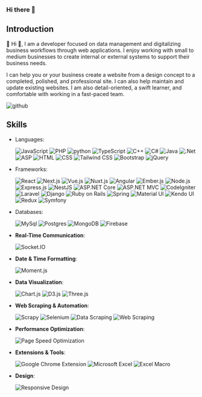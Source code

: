 ### Hi there 👋


## Introduction

👋 Hi 👋, I am a developer focused on data management and digitalizing business workflows through web applications. I enjoy working with small to medium businesses to create internal or external systems to support their business needs.

I can help you or your business create a website from a design concept to a completed, polished, and professional site. I can also help maintain and update existing websites.
I am also detail-oriented, a swift learner, and comfortable with working in a fast-paced team.

![github](https://img.shields.io/badge/GitHub-000000?style=for-the-badge&logo=GitHub&logoColor=white)


## Skills
- Languages:


   ![JavaScript](https://img.shields.io/badge/Javascript-000000?style=for-the-badge&logo=Javascript&logoColor=#F7DF1E) ![PHP](https://img.shields.io/badge/PHP-777BB4?style=for-the-badge&logo=PHP&logoColor=white) ![python](https://img.shields.io/badge/Python-3776AB?style=for-the-badge&logo=Python&logoColor=white)
   ![TypeScript](https://img.shields.io/badge/TS-3178C6?style=for-the-badge&logo=TypeScript&logoColor=white)
    ![C++](https://img.shields.io/badge/C++-00599C?style=for-the-badge&logo=C++&logoColor=white)
    ![C#](https://img.shields.io/badge/C%23-239120?style=for-the-badge&logo=C-Sharp&logoColor=white)
   ![Java](https://img.shields.io/badge/Java-FF7800?style=for-the-badge&logo=Java&logoColor=white)
  ![.Net](https://img.shields.io/badge/.Net-512BD4?style=for-the-badge&logo=.Net&logoColor=white)
  ![ASP](https://img.shields.io/badge/ASP-FF9900?style=for-the-badge&logo=ASP&logoColor=white)
  ![HTML](https://img.shields.io/badge/HTML-E34F26?style=for-the-badge&logo=HTML5&logoColor=white)
  ![CSS](https://img.shields.io/badge/CSS-1572B6?style=for-the-badge&logo=CSS3&logoColor=white)
  ![Tailwind CSS](https://img.shields.io/badge/Tailwind_CSS-38B2AC?style=for-the-badge&logo=tailwind-css&logoColor=white)
   ![Bootstrap](https://img.shields.io/badge/Bootstrap-563D7C?style=for-the-badge&logo=Bootstrap&logoColor=white)
   ![jQuery](https://img.shields.io/badge/jQuery-0769AD?style=for-the-badge&logo=jQuery&logoColor=white)
- Frameworks:

   ![React](https://img.shields.io/badge/React-09D3AC?style=for-the-badge&logo=createreactapp&logoColor=white)
   ![Next.js](https://img.shields.io/badge/Next.js-000000?style=for-the-badge&logo=Next.js&logoColor=white)
   ![Vue.js](https://img.shields.io/badge/Vue.js-4FC08D?style=for-the-badge&logo=Vue.js&logoColor=white)
   ![Nuxt.js](https://img.shields.io/badge/Nuxt.js-00C58E?style=for-the-badge&logo=Nuxt.js&logoColor=white)
   ![Angular](https://img.shields.io/badge/Angular-0F0F11?style=for-the-badge&logo=Angular&logoColor=white)
   ![Ember.js](https://img.shields.io/badge/Ember.js-E04E39?style=for-the-badge&logo=Ember.js&logoColor=white)
   ![Node.js](https://img.shields.io/badge/Node.js-339933?style=for-the-badge&logo=Node.js&logoColor=white)
   ![Express.js](https://img.shields.io/badge/Express.js-000000?style=for-the-badge&logo=Express&logoColor=white)
   ![NestJS](https://img.shields.io/badge/Nestjs-E0234E?style=for-the-badge&logo=NestJs&logoColor=white)
   ![ASP.NET Core](https://img.shields.io/badge/ASP.NET_Core-512BD4?style=for-the-badge&logo=.Net&logoColor=white)
   ![ASP.NET MVC](https://img.shields.io/badge/ASP.NET_MVC-512BD4?style=for-the-badge&logo=.Net&logoColor=white)
   ![CodeIgniter](https://img.shields.io/badge/CodeIgniter-EF4223?style=for-the-badge&logo=codeigniter&logoColor=white)
   ![Laravel](https://img.shields.io/badge/Laravel-FF2D20?style=for-the-badge&logo=Laravel&logoColor=white)
   ![Django](https://img.shields.io/badge/Django-092E20?style=for-the-badge&logo=Django&logoColor=white)
   ![Ruby on Rails](https://img.shields.io/badge/Ruby_on_Rails-CC0000?style=for-the-badge&logo=rubyonrails&logoColor=white)
   ![Spring](https://img.shields.io/badge/Spring-6DB33F?style=for-the-badge&logo=spring&logoColor=white)
   ![Material UI](https://img.shields.io/badge/Material--UI-0081CB?style=for-the-badge&logo=material-ui&logoColor=white)
   ![Kendo UI](https://img.shields.io/badge/Kendo_UI-870000?style=for-the-badge&logo=kendo-ui&logoColor=white)
   ![Redux](https://img.shields.io/badge/Redux-764ABC?style=for-the-badge&logo=redux&logoColor=white)
   ![Symfony](https://img.shields.io/badge/Symfony-000000?style=for-the-badge&logo=symfony&logoColor=white)
<!--    ![MFC](https://img.shields.io/badge/MFC-red?style=for-the-badge&logo=MFC&logoColor=white)
  ![Qt](https://img.shields.io/badge/Qt-41CD52?style=for-the-badge&logo=Qt&logoColor=white) -->

- Databases: 

   ![MySql](https://img.shields.io/badge/MySQL-4479A1?style=for-the-badge&logo=MySQL&logoColor=white)
   ![Postgres](https://img.shields.io/badge/PostgresSql-4169E1?style=for-the-badge&logo=PostgresSql&logoColor=white)
   ![MongoDB](https://img.shields.io/badge/MongoDB-47A248?style=for-the-badge&logo=MongoDB&logoColor=white)
   ![Firebase](https://img.shields.io/badge/Firebase-FFCA28?style=for-the-badge&logo=firebase&logoColor=white)

- **Real-Time Communication**:

   ![Socket.IO](https://img.shields.io/badge/Socket.IO-010101?style=for-the-badge&logo=socket.io&logoColor=white)

- **Date & Time Formatting**:

   ![Moment.js](https://img.shields.io/badge/Moment.js-000000?style=for-the-badge&logo=moment.js&logoColor=white)

- **Data Visualization**:

   ![Chart.js](https://img.shields.io/badge/Chart.js-FF6384?style=for-the-badge&logo=chartdotjs&logoColor=white)
   ![D3.js](https://img.shields.io/badge/D3.js-F9A03C?style=for-the-badge&logo=d3.js&logoColor=white)
   ![Three.js](https://img.shields.io/badge/Three.js-000000?style=for-the-badge&logo=threedotjs&logoColor=white)

- **Web Scraping & Automation**:

   ![Scrapy](https://img.shields.io/badge/Scrapy-4B8BBE?style=for-the-badge&logo=python&logoColor=white)
   ![Selenium](https://img.shields.io/badge/Selenium-43B02A?style=for-the-badge&logo=selenium&logoColor=white)
   ![Data Scraping](https://img.shields.io/badge/Data_Scraping-FF5733?style=for-the-badge)
   ![Web Scraping](https://img.shields.io/badge/Web_Scraping-7B68EE?style=for-the-badge)

- **Performance Optimization**:

   ![Page Speed Optimization](https://img.shields.io/badge/Page_Speed_Optimization-32CD32?style=for-the-badge)

- **Extensions & Tools**:

   ![Google Chrome Extension](https://img.shields.io/badge/Google_Chrome_Extension-4285F4?style=for-the-badge&logo=google-chrome&logoColor=white)
   ![Microsoft Excel](https://img.shields.io/badge/Microsoft_Excel-217346?style=for-the-badge&logo=microsoftexcel&logoColor=white)
   ![Excel Macro](https://img.shields.io/badge/Excel_Macro-217346?style=for-the-badge&logo=microsoftexcel&logoColor=white)

- **Design**:

   ![Responsive Design](https://img.shields.io/badge/Responsive_Design-0000FF?style=for-the-badge)



